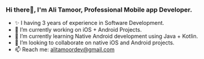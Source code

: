 ### Hi there👋, I'm Ali Tamoor, Professional Mobile app Developer.

<!--
**AliTamoorDev/aliTamoorDev** is a ✨ _special_ ✨ repository because its `README.md` (this file) appears on your GitHub profile.

Here are some ideas to get you started:
-->
- ✨ I having 3 years of experience in Software Development.
- 🔭 I’m currently working on iOS + Android Projects.
- 🌱 I’m currently learning Native Android development using Java + Kotlin.
- 👯 I’m looking to collaborate on native iOS and Android projects.
- 📫 Reach me: alitamoordev@gmail.com
